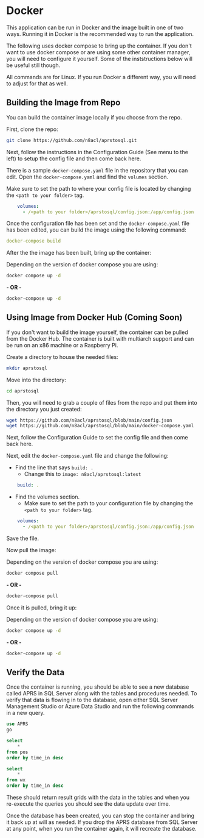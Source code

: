 # Docker

This application can be run in Docker and the image built in one of two ways. Running it in Docker is the recommended way to run the application.

The following uses docker compose to bring up the container. If you don't want to use docker compose or are using some other container manager, you will need to configure it yourself. Some of the inststructions below will be useful still though.

All commands are for Linux. If you run Docker a different way, you will need to adjust for that as well.

## Building the Image from Repo

You can build the container image locally if you choose from the repo.

First, clone the repo:

```bash
git clone https://github.com/n8acl/aprstosql.git
```

Next, follow the instructions in the Configuration Guide (See menu to the left) to setup the config file and then come back here.

There is a sample ```docker-compose.yaml``` file in the repository that you can edit. Open the ```docker-compose.yaml``` and find the ```volumes``` section. 

Make sure to set the path to where your config file is located by changing the ```<path to your folder>``` tag.

```yaml
    volumes:
      - /<path to your folder>/aprstosql/config.json:/app/config.json
```
Once the configuration file has been set and the ```docker-compose.yaml``` file has been edited, you can build the image using the following command:

```yaml
docker-compose build
```

After the the image has been built, bring up the container:

Depending on the version of docker compose you are using:

```bash
docker compose up -d
```

**- OR -**

```bash
docker-compose up -d
```

## Using Image from Docker Hub (Coming Soon)

If you don't want to build the image yourself, the container can be pulled from the Docker Hub. The container is built with multiarch support and can be run on an x86 machine or a Raspberry Pi.

Create a directory to house the needed files:

```bash
mkdir aprstosql
```

Move into the directory:

```bash
cd aprstosql
```

Then, you will need to grab a couple of files from the repo and put them into the directory you just created:

```bash
wget https://github.com/n8acl/aprstosql/blob/main/config.json
wget https://github.com/n8acl/aprstosql/blob/main/docker-compose.yaml
```

Next, follow the Configuration Guide to set the config file and then come back here.

Next, edit the ```docker-compose.yaml``` file and change the following:

- Find the line that says ```build: .```
    - Change this to ```image: n8acl/aprstosql:latest```

```yaml
    build: .
```

- Find the volumes section. 
   - Make sure to set the path to your configuration file by changing the ```<path to your folder>``` tag.
  
```yaml
    volumes:
      - /<path to your folder>/aprstosql/config.json:/app/config.json
```


Save the file.

Now pull the image:

Depending on the version of docker compose you are using:

```bash
docker compose pull
```

**- OR -**

```bash
docker-compose pull
```

Once it is pulled, bring it up:

Depending on the version of docker compose you are using:

```bash
docker compose up -d
```

**- OR -**

```bash
docker-compose up -d
```

## Verify the Data

Once the container is running, you should be able to see a new database called APRS in SQL Server along with the tables and procedures needed. To verify that data is flowing in to the database, open either SQL Server Management Studio or Azure Data Studio and run the following commands in a new query.

```sql
use APRS
go

select 
    *
from pos
order by time_in desc

select
    *
from wx
order by time_in desc
```

These should return result grids with the data in the tables and when you re-execute the queries you should see the data update over time.

Once the database has been created, you can stop the container and bring it back up at will as needed. If you drop the APRS database from SQL Server at any point, when you run the container again, it will recreate the database. 